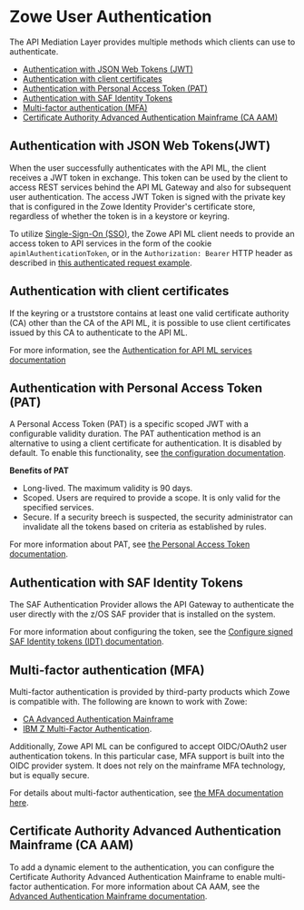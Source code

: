 # Zowe User Authentication
The API Mediation Layer provides multiple methods which clients can use to authenticate.

* [Authentication with JSON Web Tokens (JWT)](#authentication-with-json-web-tokensjwt)
* [Authentication with client certificates](#authentication-with-client-certificates)
* [Authentication with Personal Access Token (PAT)](#authentication-with-personal-access-token-pat)
* [Authentication with SAF Identity Tokens](#authentication-with-saf-identity-tokens)
* [Multi-factor authentication (MFA)](#multi-factor-authentication-mfa)
* [Certificate Authority Advanced Authentication Mainframe (CA AAM)](#certificate-authority-advanced-authentication-mainframe-ca-aam)

## Authentication with JSON Web Tokens(JWT)

When the user successfully authenticates with the API ML, the client receives a JWT token in exchange. This token can be used by the client to access REST services behind the API ML Gateway and also for subsequent user authentication. The access JWT Token is signed with the private key that is configured in the Zowe Identity Provider's certificate store, regardless of whether the token is in a keystore or keyring.

To utilize [Single-Sign-On (SSO)](../user-guide/systemrequirements-zos#single-sign-on-sso), the Zowe API ML client needs to provide an access token to API services in the form of the cookie `apimlAuthenticationToken`, or in the `Authorization: Bearer` HTTP header as described in [this authenticated request example](https://github.com/zowe/sample-spring-boot-api-service/blob/master/zowe-rest-api-sample-spring/docs/api-client-authentication.md#authenticated-request).

## Authentication with client certificates

If the keyring or a truststore contains at least one valid certificate authority (CA) other than the CA of the API ML, it is possible to use client certificates issued by this CA to authenticate to the API ML.

For more information, see the [Authentication for API ML services documentation](../extend/extend-apiml/authentication-for-apiml-services)

## Authentication with Personal Access Token (PAT)

A Personal Access Token (PAT) is a specific scoped JWT with a configurable validity duration. The PAT authentication method is an alternative to using a client certificate for authentication. It is disabled by default. To enable this functionality, see [the configuration documentation](../user-guide/api-mediation/api-gateway-configuration#personal-access-token).

**Benefits of PAT**

- Long-lived. The maximum validity is 90 days.
- Scoped. Users are required to provide a scope. It is only valid for the specified services.
- Secure. If a security breech is suspected, the security administrator can invalidate all the tokens based on criteria as established by rules.

For more information about PAT, see [the Personal Access Token documentation](../user-guide/api-mediation/api-mediation-personal-access-token).

## Authentication with SAF Identity Tokens
The SAF Authentication Provider allows the API Gateway to authenticate the user directly with the z/OS SAF provider that is installed on the system.

For more information about configuring the token, see the [Configure signed SAF Identity tokens (IDT) documentation](../user-guide/configure-zos-system#configure-signed-saf-identity-tokens-idt).

## Multi-factor authentication (MFA)

Multi-factor authentication is provided by third-party products which Zowe is compatible with. The following are known to work with Zowe:
- [CA Advanced Authentication Mainframe](https://techdocs.broadcom.com/us/en/ca-mainframe-software/security/ca-advanced-authentication-mainframe/2-0.html)
- [IBM Z Multi-Factor Authentication](https://www.ibm.com/products/ibm-multifactor-authentication-for-zos).

Additionally, Zowe API ML can be configured to accept OIDC/OAuth2 user authentication tokens. In this particular case, MFA support is built into the OIDC provider system.
It does not rely on the mainframe MFA technology, but is equally secure.

For details about multi-factor authentication, see [the MFA documentation here](../user-guide/mvd-configuration#multi-factor-authentication-configuration).

## Certificate Authority Advanced Authentication Mainframe (CA AAM)

To add a dynamic element to the authentication, you can configure the Certificate Authority Advanced Authentication Mainframe to enable multi-factor authentication. For more information about CA AAM, see the [Advanced Authentication Mainframe documentation](https://techdocs.broadcom.com/us/en/ca-mainframe-software/security/ca-advanced-authentication-mainframe/2-0.html).
